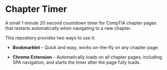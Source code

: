 # Chapter Timer

A small 1 minute 20 second countdown timer for CompTIA chapter pages that restarts automatically when navigating to a new chapter.

This repository provides two ways to use it:

- **Bookmarklet** – Quick and easy, works on-the-fly on any chapter page.

- **Chrome Extension** – Automatically loads on all chapter pages, including SPA navigation, and starts the timer after the page fully loads.

